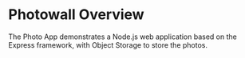 # Photowall Overview

The Photo App demonstrates a Node.js web application based on the Express framework, with Object Storage to store the photos.
